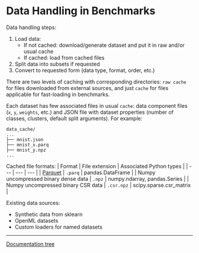 # Data Handling in Benchmarks

Data handling steps:
1. Load data:
   - If not cached: download/generate dataset and put it in raw and/or usual cache
   - If cached: load from cached files
2. Split data into subsets if requested
3. Convert to requested form (data type, format, order, etc.)

There are two levels of caching with corresponding directories: `raw cache` for files downloaded from external sources, and just `cache` for files applicable for fast-loading in benchmarks.

Each dataset has few associated files in usual `cache`: data component files (`x`, `y`, `weights`, etc.) and JSON file with dataset properties (number of classes, clusters, default split arguments).
For example:
```
data_cache/
...
├── mnist.json
├── mnist_x.parq
├── mnist_y.npz
...
```

Cached file formats:
| Format | File extension | Associated Python types |
| --- | --- | --- |
| [Parquet](https://parquet.apache.org) | `.parq` | pandas.DataFrame |
| Numpy uncompressed binary dense data | `.npz` | numpy.ndarray, pandas.Series |
| Numpy uncompressed binary CSR data | `.csr.npz` | scipy.sparse.csr_matrix |

Existing data sources:
 - Synthetic data from sklearn
 - OpenML datasets
 - Custom loaders for named datasets

---
[Documentation tree](../../README.md#-documentation-tree)
